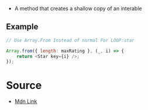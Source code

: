 - A method that creates a shallow copy of an interable

## Example

```js
// Use Array.From Instead of normal For LOOP:star

Array.from({ length: maxRating }, (_, i) => {
	return <Star key={i} />;
});
```

# Source

- [Mdn Link](https://developer.mozilla.org/en-US/docs/Web/JavaScript/Reference/Global_Objects/Array/from)
